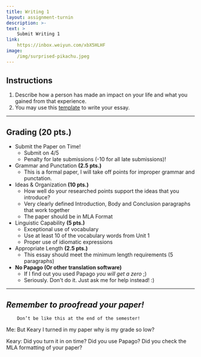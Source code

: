 ```yaml
---
title: Writing 1
layout: assignment-turnin
description: >-
text: >
    Submit Writing 1
link: 
    https://inbox.weiyun.com/xbX5HLHF
image: 
    /img/surprised-pikachu.jpeg
---
```

## Instructions
1. Describe how a person has made an impact on your life and what you gained from that experience.
2. You may use this [template](/docs/MLA_Essay_Template.docx) to write your essay.
---
## Grading (20 pts.)
- Submit the Paper on Time!
    - Submit on 4/5
    - Penalty for late submissions (-10  for all late submissions)!
- Grammar and Punctation **(2.5 pts.)**
    - This is a formal paper, I will take off points for improper grammar and punctation.
- Ideas & Organization **(10 pts.)**
    - How well do your researched points support the ideas that you introduce? 
    - Very clearly defined Introduction, Body and Conclusion paragraphs that work together
    - The paper should be in MLA Format 
- Linguistic Capability **(5 pts.)**
    - Exceptional use of vocabulary
    - Use at least 10 of the vocabulary words from Unit 1
    - Proper use of idiomatic expressions
- Appropriate Length **(2.5 pts.)**
    - This essay should meet the minimum length requirements (5 paragraphs)
- **No Papago (Or other translation software)** 
    - If I find out you used Papago *you will get a zero* ;)
    - Seriously. Don't do it. Just ask me for help instead! :)
---

## ***Remember to proofread your paper!***

        Don’t be like this at the end of the semester!

Me: But Keary I turned in my paper why is my grade so low?

Keary: Did you turn it in on time? Did you use Papago? Did you check the MLA formatting of your paper?

